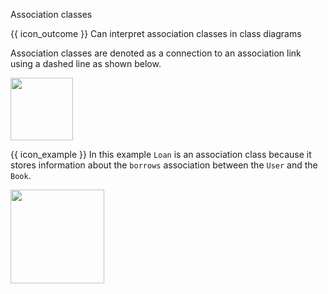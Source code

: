 <span id="title">Association classes</span>

<span id="prereqs"></span>

<span id="outcomes">{{ icon_outcome }} Can interpret association classes in class diagrams</span>

<div id="body">

Association classes are denoted as a connection to an association link using a dashed line as shown below.  

<img src="{{baseUrl}}/uml/classDiagrams/associationClasses/what/images/notation.png" height="100" />

<box>

{{ icon_example }} In this example `Loan` is an association class because it stores information about the `borrows` association between the `User` and the `Book`.

<img src="{{baseUrl}}/uml/classDiagrams/associationClasses/what/images/bookLoan.png" height="150" />
<p/>

</box>

</div>

<div id="extras">
</div>

